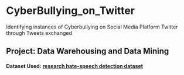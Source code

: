 # CyberBullying_on_Twitter
Identifying instances of Cyberbullying on Social Media Platform Twitter through Tweets exchanged

## Project: Data Warehousing and Data Mining
#### Dataset Used: [research hate-speech detection dataset](https://www.kaggle.com/mrmorj/hate-speech-and-offensive-language-dataset)
